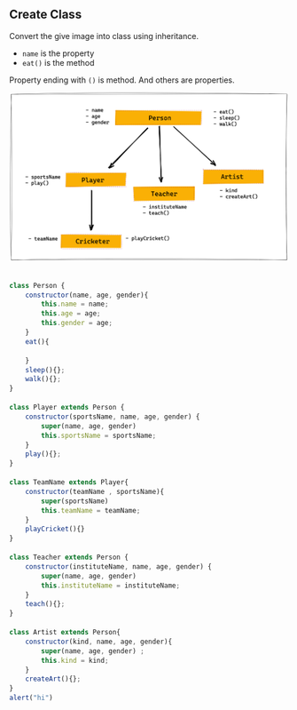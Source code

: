 ## Create Class

Convert the give image into class using inheritance.

- `name` is the property
- `eat()` is the method

Property ending with `()` is method. And others are properties.

![Inheritance](../assets/inheritance.png)



```js

class Person {
    constructor(name, age, gender){
        this.name = name;
        this.age = age;
        this.gender = age;
    }
    eat(){

    }
    sleep(){};
    walk(){};
}

class Player extends Person {
    constructor(sportsName, name, age, gender) {
        super(name, age, gender)
        this.sportsName = sportsName;
    }
    play(){};
}

class TeamName extends Player{
    constructor(teamName , sportsName){
        super(sportsName)
        this.teamName = teamName;
    }
    playCricket(){}
}

class Teacher extends Person {
    constructor(instituteName, name, age, gender) {
        super(name, age, gender)
        this.instituteName = instituteName;
    }
    teach(){};
}

class Artist extends Person{
    constructor(kind, name, age, gender){
        super(name, age, gender) ;
        this.kind = kind;
    }
    createArt(){};
}
alert("hi")
```